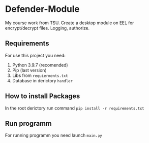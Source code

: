 # Defender-Module
My course work from TSU. Create a desktop module on EEL for encrypt/decrypt files. Logging, authorize.


## Requirements
For use this project you need:
1. Python 3.9.7 (recomended)
2. Pip (last version) 
3. Libs from `requierments.txt`
4. Database in derictory `handler`

## How to install Packages
In the root derictory run command
`pip install -r requirements.txt`

## Run programm
For running programm you need launch `main.py`
